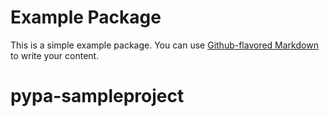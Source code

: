 # Example Package

This is a simple example package. You can use
[Github-flavored Markdown](https://guides.github.com/features/mastering-markdown/)
to write your content.
# pypa-sampleproject
